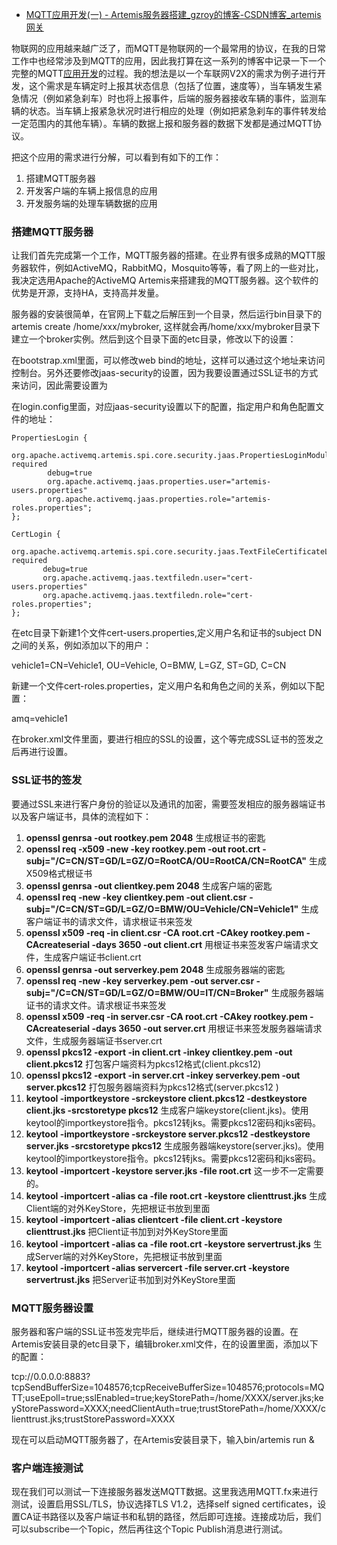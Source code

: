 - [MQTT应用开发(一) - Artemis服务器搭建_gzroy的博客-CSDN博客_artemis网关](https://blog.csdn.net/gzroy/article/details/104013738)

物联网的应用越来越广泛了，而MQTT是物联网的一个最常用的协议，在我的日常工作中也经常涉及到MQTT的应用，因此我打算在这一系列的博客中记录一下一个完整的MQTT[应用开发](https://so.csdn.net/so/search?q=应用开发&spm=1001.2101.3001.7020)的过程。我的想法是以一个车联网V2X的需求为例子进行开发，这个需求是车辆定时上报其状态信息（包括了位置，速度等），当车辆发生紧急情况（例如紧急刹车）时也将上报事件，后端的服务器接收车辆的事件，监测车辆的状态。当车辆上报紧急状况时进行相应的处理（例如把紧急刹车的事件转发给一定范围内的其他车辆）。车辆的数据上报和服务器的数据下发都是通过MQTT协议。

把这个应用的需求进行分解，可以看到有如下的工作：

1. 搭建MQTT服务器
2. 开发客户端的车辆上报信息的应用
3. 开发服务端的处理车辆数据的应用

### 搭建MQTT服务器

让我们首先完成第一个工作，MQTT服务器的搭建。在业界有很多成熟的MQTT服务器软件，例如ActiveMQ，RabbitMQ，Mosquito等等，看了网上的一些对比，我决定选用Apache的ActiveMQ Artemis来搭建我的MQTT服务器。这个软件的优势是开源，支持HA，支持高并发量。

服务器的安装很简单，在官网上下载之后解压到一个目录，然后运行bin目录下的artemis create /home/xxx/mybroker, 这样就会再/home/xxx/mybroker目录下建立一个broker实例。然后到这个目录下面的etc目录，修改以下的设置：

在bootstrap.xml里面，可以修改web bind的地址，这样可以通过这个地址来访问控制台。另外还要修改jaas-security的设置，因为我要设置通过SSL证书的方式来访问，因此需要设置为<jaas-security domain="PropertiesLogin" certificate-domain="CertLogin"/>

在login.config里面，对应jaas-security设置以下的配置，指定用户和角色配置文件的地址：

```puppet
PropertiesLogin {
    org.apache.activemq.artemis.spi.core.security.jaas.PropertiesLoginModule required
        debug=true
        org.apache.activemq.jaas.properties.user="artemis-users.properties"
        org.apache.activemq.jaas.properties.role="artemis-roles.properties";
};
 
CertLogin {
   org.apache.activemq.artemis.spi.core.security.jaas.TextFileCertificateLoginModule required
       debug=true
       org.apache.activemq.jaas.textfiledn.user="cert-users.properties"
       org.apache.activemq.jaas.textfiledn.role="cert-roles.properties";
};
```

在etc目录下新建1个文件cert-users.properties,定义用户名和证书的subject DN之间的关系，例如添加以下的用户：

vehicle1=CN=Vehicle1, OU=Vehicle, O=BMW, L=GZ, ST=GD, C=CN

新建一个文件cert-roles.properties，定义用户名和角色之间的关系，例如以下配置：

amq=vehicle1

在broker.xml文件里面，要进行相应的SSL的设置，这个等完成SSL证书的签发之后再进行设置。

### SSL证书的签发

要通过SSL来进行客户身份的验证以及通讯的加密，需要签发相应的服务器端证书以及客户端证书，具体的流程如下：

1. **openssl genrsa -out rootkey.pem 2048**
   生成根证书的密匙
2. **openssl req -x509 -new -key rootkey.pem -out root.crt -subj="/C=CN/ST=GD/L=GZ/O=RootCA/OU=RootCA/CN=RootCA"**
   生成X509格式根证书
3. **openssl genrsa -out clientkey.pem 2048**
   生成客户端的密匙
4. **openssl req -new -key clientkey.pem -out client.csr** **-subj="/C=CN/ST=GD/L=GZ/O=BMW/OU=Vehicle/CN=Vehicle1"**
   生成客户端证书的请求文件，请求根证书来签发
5. **openssl x509 -req -in client.csr -CA root.crt -CAkey rootkey.pem -CAcreateserial -days 3650 -out client.crt**
   用根证书来签发客户端请求文件，生成客户端证书client.crt
6. **openssl genrsa -out serverkey.pem 2048**
   生成服务器端的密匙
7. **openssl req -new -key serverkey.pem -out server.csr -subj="/C=CN/ST=GD/L=GZ/O=BMW/OU=IT/CN=Broker"**
   生成服务器端证书的请求文件。请求根证书来签发
8. **openssl x509 -req -in server.csr -CA root.crt -CAkey rootkey.pem -CAcreateserial -days 3650 -out server.crt**
   用根证书来签发服务器端请求文件，生成服务器端证书server.crt
9. **openssl pkcs12 -export -in client.crt -inkey clientkey.pem -out client.pkcs12**
   打包客户端资料为pkcs12格式(client.pkcs12)
10. **openssl pkcs12 -export -in server.crt -inkey serverkey.pem -out server.pkcs12**
    打包服务器端资料为pkcs12格式(server.pkcs12 )
11. **keytool -importkeystore -srckeystore client.pkcs12 -destkeystore client.jks -srcstoretype pkcs12**
    生成客户端keystore(client.jks)。使用keytool的importkeystore指令。pkcs12转jks。需要pkcs12密码和jks密码。
12. **keytool -importkeystore -srckeystore server.pkcs12 -destkeystore server.jks -srcstoretype pkcs12**
    生成服务器端keystore(server.jks)。使用keytool的importkeystore指令。pkcs12转jks。需要pkcs12密码和jks密码。
13. **keytool -importcert -keystore server.jks -file root.crt**
    这一步不一定需要的。
14. **keytool -importcert -alias ca -file root.crt -keystore clienttrust.jks**
    生成Client端的对外KeyStore，先把根证书放到里面
15. **keytool -importcert -alias clientcert -file client.crt -keystore clienttrust.jks**
    把Client证书加到对外KeyStore里面
16. **keytool -importcert -alias ca -file root.crt -keystore servertrust.jks**
    生成Server端的对外KeyStore，先把根证书放到里面
17. **keytool -importcert -alias servercert -file server.crt -keystore servertrust.jks**
    把Server证书加到对外KeyStore里面

### MQTT服务器设置

服务器和客户端的SSL证书签发完毕后，继续进行MQTT服务器的设置。在Artemis安装目录的etc目录下，编辑broker.xml文件，在<acceptor name="mqtt">的设置里面，添加以下的配置：

<acceptor name="mqtt">tcp://0.0.0.0:8883?tcpSendBufferSize=1048576;tcpReceiveBufferSize=1048576;protocols=MQTT;useEpoll=true;sslEnabled=true;keyStorePath=/home/XXXX/server.jks;keyStorePassword=XXXX;needClientAuth=true;trustStorePath=/home/XXXX/clienttrust.jks;trustStorePassword=XXXX</acceptor>

现在可以启动MQTT服务器了，在Artemis安装目录下，输入bin/artemis run &

### 客户端连接测试

现在我们可以测试一下连接服务器发送MQTT数据。这里我选用MQTT.fx来进行测试，设置启用SSL/TLS，协议选择TLS V1.2，选择self signed certificates，设置CA证书路径以及客户端证书和私钥的路径，然后即可连接。连接成功后，我们可以subscribe一个Topic，然后再往这个Topic Publish消息进行测试。